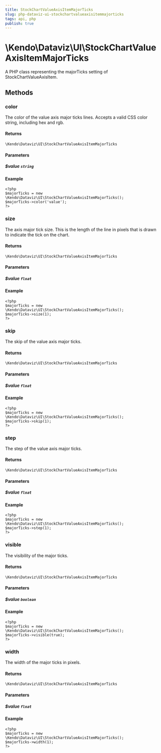 ```yaml
---
title: StockChartValueAxisItemMajorTicks
slug: php-dataviz-ui-stockchartvalueaxisitemmajorticks
tags: api, php
publish: true
---
```


# \Kendo\Dataviz\UI\StockChartValueAxisItemMajorTicks

A PHP class representing the majorTicks setting of StockChartValueAxisItem.


## Methods

### color
The color of the value axis major ticks lines. Accepts a valid CSS color string, including hex and rgb.

#### Returns
`\Kendo\Dataviz\UI\StockChartValueAxisItemMajorTicks`

#### Parameters

##### $value `string`



#### Example 
    <?php
    $majorTicks = new \Kendo\Dataviz\UI\StockChartValueAxisItemMajorTicks();
    $majorTicks->color('value');
    ?>

### size
The axis major tick size. This is the length of the line in pixels that is drawn to indicate the tick on the chart.

#### Returns
`\Kendo\Dataviz\UI\StockChartValueAxisItemMajorTicks`

#### Parameters

##### $value `float`



#### Example 
    <?php
    $majorTicks = new \Kendo\Dataviz\UI\StockChartValueAxisItemMajorTicks();
    $majorTicks->size(1);
    ?>

### skip
The skip of the value axis major ticks.

#### Returns
`\Kendo\Dataviz\UI\StockChartValueAxisItemMajorTicks`

#### Parameters

##### $value `float`



#### Example 
    <?php
    $majorTicks = new \Kendo\Dataviz\UI\StockChartValueAxisItemMajorTicks();
    $majorTicks->skip(1);
    ?>

### step
The step of the value axis major ticks.

#### Returns
`\Kendo\Dataviz\UI\StockChartValueAxisItemMajorTicks`

#### Parameters

##### $value `float`



#### Example 
    <?php
    $majorTicks = new \Kendo\Dataviz\UI\StockChartValueAxisItemMajorTicks();
    $majorTicks->step(1);
    ?>

### visible
The visibility of the major ticks.

#### Returns
`\Kendo\Dataviz\UI\StockChartValueAxisItemMajorTicks`

#### Parameters

##### $value `boolean`



#### Example 
    <?php
    $majorTicks = new \Kendo\Dataviz\UI\StockChartValueAxisItemMajorTicks();
    $majorTicks->visible(true);
    ?>

### width
The width of the major ticks in pixels.

#### Returns
`\Kendo\Dataviz\UI\StockChartValueAxisItemMajorTicks`

#### Parameters

##### $value `float`



#### Example 
    <?php
    $majorTicks = new \Kendo\Dataviz\UI\StockChartValueAxisItemMajorTicks();
    $majorTicks->width(1);
    ?>

